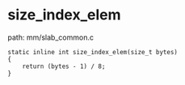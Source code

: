 size_index_elem
========================================

path: mm/slab_common.c
```
static inline int size_index_elem(size_t bytes)
{
    return (bytes - 1) / 8;
}
```